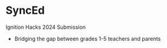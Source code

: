 # SyncEd
Ignition Hacks 2024 Submission 

* Bridging the gap between grades 1-5 teachers and parents

